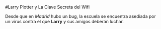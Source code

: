 #Larry Plotter y La Clave Secreta del Wifi

Desde que en *Madrid* hubo un bug, la escuela se encuentra asediada por un virus
contra el que **Larry** y sus amigos deberán luchar.

